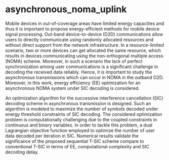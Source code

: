 # asynchronous_noma_uplink

Mobile devices in out-of-coverage areas have limited energy capacities and thus it is important to propose energy-efficient methods for mobile device signal processing. Out-band device-to-device (D2D) communications allow users to directly communicate using randomly allocated resources and without direct support from the network infrastructure. In a resource-limited scenario, two or more devices can get allocated the same resource, which results in devices communicating using the non-orthogonal multiple access (NOMA) scheme.  Moreover, in such a scenario the lack of perfect synchronization among user communications is a significant challenge in decoding the received data reliably. Hence, it is important to study the asynchronous transmissions which can occur in NOMA in the outband D2D. Moreover, in this work, energy efficiency (EE) optimization for an asynchronous NOMA system under SIC decoding is considered. 

An optimization algorithm for the successive interference cancellation (SIC) decoding scheme in asynchronous transmission is designed. Such an algorithm is modeled to maximize the number of symbols decoded under energy threshold constraints of SIC decoding. The considered optimization problem is computationally challenging due to the 
coupled constraints in continuous and binary variables. In order to tackle this problem, a dual Lagrangian objective function employed to optimize the number of user data decoded per iteration in SIC. Numerical results validate the significance of the proposed sequential T-SIC scheme compare to conventional T-SIC in terms of EE, computational complexity and SIC decoding delay.
